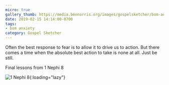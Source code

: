 ```yaml
---
micro: true
gallery_thumb: https://media.bennorris.org/images/gospelsketcher/bom-anxiety-study/1-nephi-8-03.jpg
date: 2019-02-15 14:14:00-0700
tags:
- bom anxiety
category: Gospel Sketcher
---
```


Often the best response to fear is to allow it to drive us to action. But there comes a time when the absolute best action to take is none at all. Just be still.

Final lessons from 1 Nephi 8

![1 Nephi 8](https://media.bennorris.org/images/gospelsketcher/bom-anxiety-study/1-nephi-8-03.jpg){:loading="lazy"}
